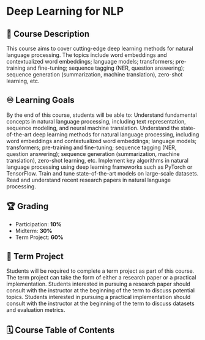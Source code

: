# Deep Learning for NLP

## 📜 Course Description

This course aims to cover cutting-edge deep learning methods for natural language processing. The topics include word embeddings and contextualized word embeddings; language models; transformers; pre-training and fine-tuning; sequence tagging (NER, question answering); sequence generation (summarization, machine translation), zero-shot learning, etc.

## ♾️ Learning Goals

By the end of this course, students will be able to: Understand fundamental concepts in natural language processing, including text representation, sequence modeling, and neural machine translation. Understand the state-of-the-art deep learning methods for natural language processing, including word embeddings and contextualized word embeddings; language models; transformers; pre-training and fine-tuning; sequence tagging (NER, question answering); sequence generation (summarization, machine translation), zero-shot learning, etc. Implement key algorithms in natural language processing using deep learning frameworks such as PyTorch or TensorFlow. Train and tune state-of-the-art models on large-scale datasets. Read and understand recent research papers in natural language processing.

## 🏆 **Grading**

- Participation: **10%**
- Midterm: **30%**
- Term Project: **60%**

## 🧠 Term Project

Students will be required to complete a term project as part of this course. The term project can take the form of either a research paper or a practical implementation. Students interested in pursuing a research paper should consult with the instructor at the beginning of the term to discuss potential topics. Students interested in pursuing a practical implementation should consult with the instructor at the beginning of the term to discuss datasets and evaluation metrics.

## 🗓️ Course Table of Contents

```{tableofcontents}

```
